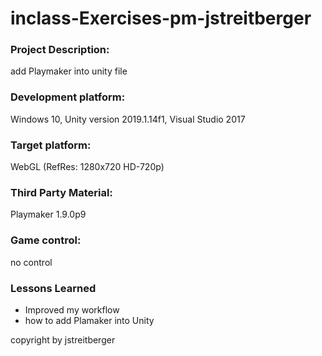 # inclass-Exercises-pm-jstreitberger


### Project Description:
add Playmaker into unity file

### Development platform:
Windows 10, Unity version 2019.1.14f1, Visual Studio 2017

### Target platform:
WebGL (RefRes: 1280x720 HD-720p)

### Third Party Material:
Playmaker 1.9.0p9

### Game control:
no control

### Lessons Learned
+ Improved my workflow
+ how to add Plamaker into Unity

copyright by jstreitberger